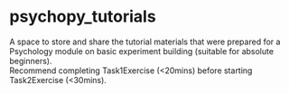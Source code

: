 # psychopy_tutorials
A space to store and share the tutorial materials that were prepared for a Psychology module on basic experiment building (suitable for absolute beginners).<br/>
Recommend completing Task1Exercise (<20mins) before starting Task2Exercise (<30mins).
